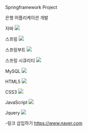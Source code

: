 Springframework Project

은행 어플리케이션 개발

자바
<img src="https://img.shields.io/badge/java-007396?style=for-the-badge&logo=OpenJDK&logoColor=white">

스프링
<img src="https://img.shields.io/badge/Spring-6DB33F?style=for-the-badge&logo=Spring&logoColor=white">

스프링부트
<img src="https://img.shields.io/badge/springboot-6DB33F?style=for-the-badge&logo=springboot&logoColor=white">

스프링 시큐리티
<img src="https://img.shields.io/badge/Spring Security-6DB33F?style=for-the-badge&logo=Spring Security&logoColor=white">

MySQL
<img src="https://img.shields.io/badge/MySQL-4479A1?style=for-the-badge&logo=MySQL&logoColor=white">

HTML5
<img src="https://img.shields.io/badge/HTML5-E34F26?style=for-the-badge&logo=HTML5&logoColor=white">

CSS3
<img src="https://img.shields.io/badge/CSS3-1572B6?style=for-the-badge&logo=CSS3&logoColor=white">

JavaScript
<img src="https://img.shields.io/badge/JavaScript-F7DF1E?style=for-the-badge&logo=JavaScript&logoColor=white">

Jquery
<img src="https://img.shields.io/badge/jquery-0769AD?style=for-the-badge&logo=jquery&logoColor=white">


-링크 삽입하기
<https://www.naver.com>


